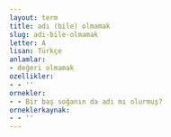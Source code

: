 ```yaml
---
layout: term
title: adı (bile) olmamak
slug: adi-bile-olmamak
letter: A
lisan: Türkçe
anlamlar:
- değeri olmamak
ozellikler:
- - ''
ornekler:
- - Bir baş soğanın da adı mı olurmuş?
orneklerkaynak:
- - ''
---
```

